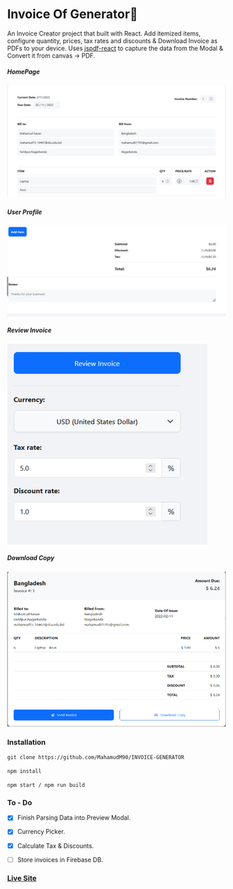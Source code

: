 # Invoice Of Generator🧾

An Invoice Creator project that built with React. Add itemized items, configure quantity, prices, tax rates and discounts & Download Invoice as PDFs to your device.  Uses [jspdf-react](https://www.npmjs.com/package/jspdf-react) to capture the data from the Modal & Convert it from canvas -> PDF.



##### HomePage

![ScreenShot of Form](screenshots/a.png)



##### User Profile

![ScreenShot of Form](screenshots/b.png)



##### Review Invoice

![ScreenShot of Form](screenshots/c.png)



##### Download Copy

![ScreenShot of Form](screenshots/d.png)


### Installation

```
git clone https://github.com/MahamudM90/INVOICE-GENERATOR

npm install

npm start / npm run build
```

### To - Do
- [x] Finish Parsing Data into Preview Modal.

- [x] Currency Picker.

- [x] Calculate Tax & Discounts.

- [ ] Store invoices in Firebase DB.


 ###    [Live Site](https://invoice-generator-react.netlify.app/) 
